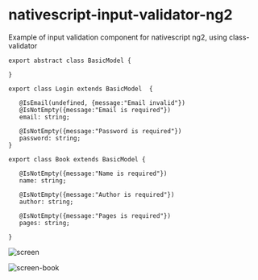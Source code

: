 # nativescript-input-validator-ng2
Example of input validation component for nativescript ng2, using class-validator
```
export abstract class BasicModel {

}

export class Login extends BasicModel  {

   @IsEmail(undefined, {message:"Email invalid"})
   @IsNotEmpty({message:"Email is required"})
   email: string;

   @IsNotEmpty({message:"Password is required"})
   password: string;
}

export class Book extends BasicModel {

   @IsNotEmpty({message:"Name is required"})
   name: string;

   @IsNotEmpty({message:"Author is required"})
   author: string;
   
   @IsNotEmpty({message:"Pages is required"})
   pages: string;

}
```

![screen](https://cloud.githubusercontent.com/assets/22457603/23334454/9ca32b10-fb7d-11e6-84c3-734d63376ff5.png)

![screen-book](https://cloud.githubusercontent.com/assets/22457603/23341455/cffe55f8-fc26-11e6-829f-a8488e2fefa4.png)
